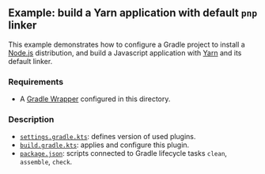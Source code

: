 ## Example: build a Yarn application with default `pnp` linker

This example demonstrates how to configure a Gradle project to install a [Node.js][nodejs] distribution, and build a
Javascript application with [Yarn][yarn] and its default linker.

### Requirements

- A [Gradle Wrapper][gradle-wrapper] configured in this directory.

### Description

- [`settings.gradle.kts`](settings.gradle.kts): defines version of used plugins.
- [`build.gradle.kts`](build.gradle.kts): applies and configure this plugin.
- [`package.json`](package.json): scripts connected to Gradle lifecycle tasks `clean`, `assemble`, `check`.

[gradle-wrapper]: <https://docs.gradle.org/current/userguide/gradle_wrapper.html> (Gradle Wrapper)
[nodejs]: <https://nodejs.org/> (Node.js)
[yarn]: <https://yarnpkg.com/> (Yarn)
